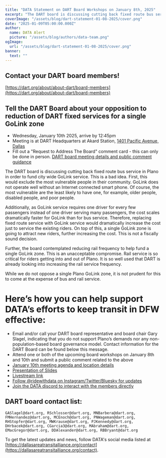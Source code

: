 ```yaml
---
title: "DATA Statement on DART Board Workshops on January 8th, 2025"
excerpt: "The DART board is discussing cutting back fixed route bus service in Plano in order to fund city wide GoLink service"
coverImage: "/assets/blog/dart-statement-01-08-2025/cover.png"
date: "2025-01-09T05:00:00.000Z"
author:
  name: DATA Alert
  picture: "/assets/blog/authors/data-team.png"
ogImage:
  url: "/assets/blog/dart-statement-01-08-2025/cover.png"
banner: 
  text: ""
---
```


## Contact your DART board members!

[https://dart.org/about/about-dart/board-members](https://dart.org/about/about-dart/board-members)

## Tell the DART Board about your opposition to reduction of DART fixed services for a single GoLink zone

* Wednesday, January 10th 2025, arrive by 12:45pm
* Meeting is at DART Headquarters at Akard Station, [1401 Pacific Avenue, Dallas](https://maps.app.goo.gl/36uCk3suvRdJPfM47)
* Fill out a "Request to Address The Board" comment card - this can only be done in person. [DART board meeting details and public comment guidance](https://www.dart.org/about/public-access-information/board-meetings-information)

The DART board is discussing cutting back fixed route bus service in Plano in order to fund city wide GoLink service. This is a bad idea. First, this would exclude the most vulnerable people in their community. GoLink does not operate well without an Internet connected smart phone. Of course, the most vulnerable are the least likely to have one, for example, older people, disabled people, and poor people.

Additionally, as GoLink service requires one driver for every few passengers instead of one driver serving many passengers, the cost scales dramatically faster for GoLink than for bus service. Therefore, replacing fixed route service with GoLink service would dramatically increase the cost just to service the existing riders. On top of this, a single GoLink zone is going to attract new riders, further increasing the cost. This is not a fiscally sound decision.

Further, the board contemplated reducing rail frequency to help fund a single GoLink zone. This is an unacceptable compromise. Rail service is so critical for riders getting into and out of Plano. It is so well used that DART is already looking into increasing the rail service frequency. 

While we do not oppose a single Plano GoLink zone, it is not prudent for this to come at the expense of bus and rail service. 

# Here’s how you can help support DATA’s efforts to keep transit in DFW effective:

- Email and/or call your DART board representative and board chair Gary Slagel, indicating that you do not support Plano’s demands nor any non-population-based board governance model. Contact information for the DART Board can be found below this message.
- Attend one or both of the upcoming board workshops on January 8th and 10th and submit a public comment related to the above
- [January 10th meeting agenda and location details](https://dartorgcmsblob.dart.org/prod/docs/default-source/about-dart/2025-01-10-special-called-meeting-of-the-committee-of-the-whole-agenda-packet.pdf?sfvrsn=1c859ef6_1)
- [Presentation of Slides](/assets/blog/dart-workshop-01-25-response/presentation.pdf)
- [Livestream link](https://www.dart.org/about/public-access-information/board-meetings-information/dart-board-meeting-video)
- [Follow @ridewithdata on Instagram/Twitter/Bluesky for updates](/contact)
- [Join the DATA discord to interact with the members directly](https://discord.gg/DF23rXbY)

## DART board contact list:

```text
GASlagel@dart.org, RSchlosser@dart.org, MNBarbera@dart.org, FMHernandez@dart.org, MCEnoch@dart.org, PNWageman@dart.org, RHStopfer@dart.org, MWKrause@dart.org, PJKennedy@dart.org, DHrbacek@dart.org, CGarcia3@dart.org, MAbraham@dart.org, EMacGregor@dart.org, DDAlexander@dart.org, RBBryant@dart.org
```

To get the latest updates and news, follow DATA's social media listed at [https://dallasareatransitalliance.org/contact](https://dallasareatransitalliance.org/contact).
